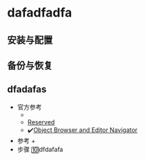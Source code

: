 # dafadfadfa
## 安装与配置




## 备份与恢复


## dfadafas
   * 官方参考
      + []()<br>
      + [Reserved]()<br>
      + :heavy_check_mark:[Object Browser and Editor Navigator](https://dev.mysql.com/doc/workbench/en/wb-sql-editor-navigator.html)<br>
   *  参考
      + 
   *  步骤
      :keycap_ten:dfdafafa
         
